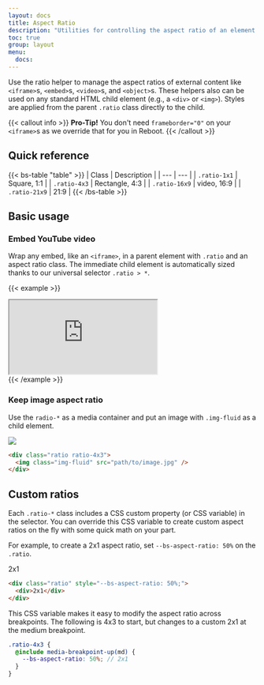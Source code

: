 ```yaml
---
layout: docs
title: Aspect Ratio
description: "Utilities for controlling the aspect ratio of an element."
toc: true
group: layout
menu:
  docs:
---
```


Use the ratio helper to manage the aspect ratios of external content like `<iframe>`s, `<embed>`s, `<video>`s, and `<object>`s. These helpers also can be used on any standard HTML child element (e.g., a `<div>` or `<img>`). Styles are applied from the parent `.ratio` class directly to the child.

{{< callout info >}}
**Pro-Tip!** You don't need `frameborder="0"` on your `<iframe>`s as we override that for you in Reboot.
{{< /callout >}}

## Quick reference

{{< bs-table "table" >}}
| Class | Description |
| --- | --- |
| `.ratio-1x1` | Square, 1:1  |
| `.ratio-4x3` | Rectangle, 4:3 |
| `.ratio-16x9` | video, 16:9 |
| `.ratio-21x9` | 21:9 |
{{< /bs-table >}}
      
## Basic usage

### Embed YouTube video

Wrap any embed, like an `<iframe>`, in a parent element with `.ratio` and an aspect ratio class. The immediate child element is automatically sized thanks to our universal selector `.ratio > *`.

{{< example >}}
<div class="ratio ratio-16x9">
  <iframe 
    src="https://www.youtube.com/embed/vlDzYIIOYmM"
    title="YouTube video"
    allowfullscreen
  ></iframe>
</div>
{{< /example >}}

### Keep image aspect ratio

Use the `radio-*` as a media container and put an image with `.img-fluid` as a child element.

<div class="bd-example">
  <div class="mx-auto" style="max-width:320px;">
    <div class="ratio ratio-4x3">
      <img class="img-fluid" src="https://images.unsplash.com/photo-1502657877623-f66bf489d236?auto=format&fit=crop&w=800" />
    </div>
  </div>
</div>

```html
<div class="ratio ratio-4x3">
  <img class="img-fluid" src="path/to/image.jpg" />
</div>
```

## Custom ratios 

Each `.ratio-*` class includes a CSS custom property (or CSS variable) in the selector. You can override this CSS variable to create custom aspect ratios on the fly with some quick math on your part.

For example, to create a 2x1 aspect ratio, set `--bs-aspect-ratio: 50%` on the `.ratio`.

<div class="bd-example">
  <div class="ratio bg-blue-50 mx-auto" style="width:10rem;--bs-aspect-ratio: 50%;">
    <div class="d-flex align-items-center justify-content-center fw-semibold">2x1</div>
  </div>
</div>

```html
<div class="ratio" style="--bs-aspect-ratio: 50%;">
  <div>2x1</div>
</div>
```

This CSS variable makes it easy to modify the aspect ratio across breakpoints. The following is 4x3 to start, but changes to a custom 2x1 at the medium breakpoint.

```scss
.ratio-4x3 {
  @include media-breakpoint-up(md) {
    --bs-aspect-ratio: 50%; // 2x1
  }
}
```